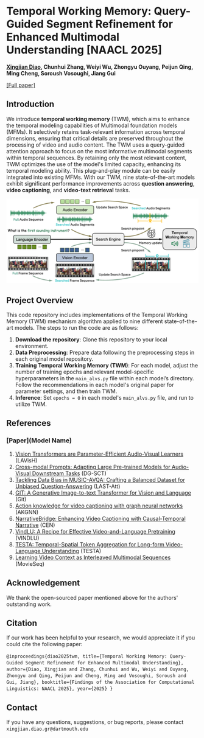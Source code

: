 # Temporal Working Memory: Query-Guided Segment Refinement for Enhanced Multimodal Understanding [NAACL 2025]

**[Xingjian Diao](https://xid32.github.io/), Chunhui Zhang, Weiyi Wu, Zhongyu Ouyang, Peijun Qing, Ming Cheng, Soroush Vosoughi, Jiang Gui**

[[Full paper]](https://xid32.github.io/images/publications/Temporal_Working_Memory.pdf)

## Introduction
We introduce **temporal working memory** (TWM), which aims to enhance the temporal modeling capabilities of Multimodal foundation models (MFMs). It selectively retains task-relevant information across temporal dimensions, ensuring that critical details are preserved throughout the processing of video and audio content. The TWM uses a query-guided attention approach to focus on the most informative multimodal segments within temporal sequences. By retaining only the most relevant content, TWM optimizes the use of the model's limited capacity, enhancing its temporal modeling ability. This plug-and-play module can be easily integrated into existing MFMs. With our TWM, nine state-of-the-art models exhibit significant performance improvements across **question answering**, **video captioning**, and **video-text retrieval** tasks.



<p align="center">
<img src="/figs/TMW_pipeline.png" alt="Pipeline Figure" width="100%" height="40%">
</p>

## Project Overview

This code repository includes implementations of the Temporal Working Memory (TWM) mechanism algorithm applied to nine different state-of-the-art models. The steps to run the code are as follows:

1. **Download the repository**: Clone this repository to your local environment.
2. **Data Preprocessing**: Prepare data following the preprocessing steps in each original model repository.
3. **Training Temporal Working Memory (TWM)**: For each model, adjust the number of training epochs and relevant model-specific hyperparameters in the `main_alvs.py` file within each model’s directory. Follow the recommendations in each model's original paper for parameter settings, and then train TWM.
4. **Inference**: Set `epochs = 0` in each model's `main_alvs.py` file, and run to utilize TWM.

## References 
### [Paper](Model Name)
1. [Vision Transformers are Parameter-Efficient Audio-Visual Learners](https://openaccess.thecvf.com/content/CVPR2023/papers/Lin_Vision_Transformers_Are_Parameter-Efficient_Audio-Visual_Learners_CVPR_2023_paper.pdf) (LAVisH)
2. [Cross-modal Prompts: Adapting Large Pre-trained Models for Audio-Visual Downstream Tasks](https://proceedings.neurips.cc/paper_files/paper/2023/file/af01716e08073368a7c8a62be46dba17-Paper-Conference.pdf) (DG-SCT)
3. [Tackling Data Bias in MUSIC-AVQA: Crafting a Balanced Dataset for Unbiased
Question-Answering](https://openaccess.thecvf.com/content/WACV2024/papers/Liu_Tackling_Data_Bias_in_MUSIC-AVQA_Crafting_a_Balanced_Dataset_for_WACV_2024_paper.pdf) (LAST-Att)
4. [GIT: A Generative Image-to-text Transformer for Vision and Language](https://arxiv.org/abs/2205.14100) (Git)
5. [Action knowledge for video captioning with graph neural networks](https://www.sciencedirect.com/science/article/pii/S1319157823000666) (AKGNN)
6. [NarrativeBridge: Enhancing Video Captioning with Causal-Temporal Narrative](https://arxiv.org/abs/2406.06499) (CEN)
7. [VindLU: A Recipe for Effective Video-and-Language Pretraining](https://arxiv.org/abs/2212.05051) (VINDLU)
8. [TESTA: Temporal-Spatial Token Aggregation for Long-form Video-Language Understanding](https://arxiv.org/abs/2310.19060) (TESTA)
9. [Learning Video Context as Interleaved Multimodal Sequences](https://arxiv.org/abs/2407.21757) (MovieSeq)

## Acknowledgement
We thank the open-sourced paper mentioned above for the authors' outstanding work.

## Citation
If our work has been helpful to your research, we would appreciate it if you could cite the following paper:

`
@inproceedings{diao2025twm,
title={Temporal Working Memory: Query-Guided Segment Refinement for
Enhanced Multimodal Understanding},
author={Diao, Xingjian and Zhang, Chunhui and Wu, Weiyi and Ouyang, Zhongyu and Qing, Peijun and Cheng, Ming and Vosoughi, Soroush and Gui, Jiang},
booktitle={Findings of the Association for Computational Linguistics: NAACL 2025},
year={2025}
}
`

## Contact
If you have any questions, suggestions, or bug reports, please contact
`xingjian.diao.gr@dartmouth.edu`
